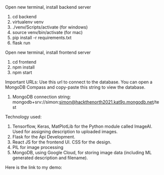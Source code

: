 Open new terminal, install backend server

1) cd backend
2) virtualenv venv
3) ./venv/Scripts/activate (for windows)
3) source venv/bin/activate (for mac)
4) pip install -r requirements.txt
5) flask run

Open new terminal, install frontend server

1) cd frontend
2) npm install
3) npm start

Important URLs:
Use this url to connect to the database. You can open a MongoDB Compass and copy-paste this string to view the database.
1) MongoDB connection string: mongodb+srv://simon:simon@hackthenorth2021.kat9o.mongodb.net/test

Technology used:
1) Tensorflow, Keras, MatPlotLib for the Python module called ImageAI. Used for assigning description to uploaded images.
2) Flask for the Api Development.
3) React JS for the frontend UI. CSS for the design.
4) PIL for image processing
5) MongoDB, using Google Cloud, for storing image data (including ML generated description and filename).

Here is the link to my demo:
